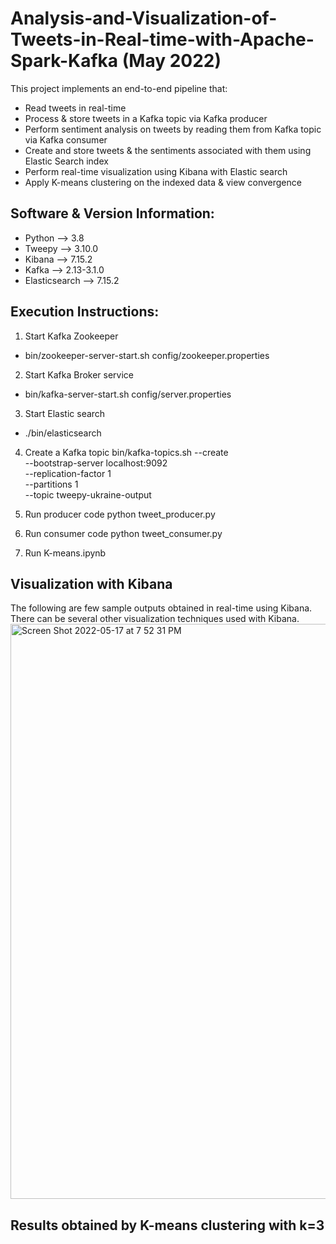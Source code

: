 # Analysis-and-Visualization-of-Tweets-in-Real-time-with-Apache-Spark-Kafka  (May 2022)

This project implements an end-to-end pipeline that:
- Read tweets in real-time
- Process & store tweets in a Kafka topic via Kafka producer
- Perform sentiment analysis on tweets by reading them from Kafka topic via Kafka consumer
- Create and store tweets & the sentiments associated with them using Elastic Search index
- Perform real-time visualization using Kibana with Elastic search
- Apply K-means clustering on the indexed data & view convergence

## Software & Version Information:
- Python --> 3.8
- Tweepy --> 3.10.0
- Kibana --> 7.15.2
- Kafka --> 2.13-3.1.0
- Elasticsearch --> 7.15.2

## Execution Instructions:
1. Start Kafka Zookeeper
- bin/zookeeper-server-start.sh config/zookeeper.properties

2. Start Kafka Broker service
- bin/kafka-server-start.sh config/server.properties

3. Start Elastic search
- ./bin/elasticsearch

4. Create a Kafka topic
bin/kafka-topics.sh --create \
    --bootstrap-server localhost:9092 \
    --replication-factor 1 \
    --partitions 1 \
    --topic tweepy-ukraine-output

5. Run producer code
python tweet_producer.py

6. Run consumer code
python tweet_consumer.py

7. Run K-means.ipynb

## Visualization with Kibana
The following are few sample outputs obtained in real-time using Kibana. There can be several other visualization techniques used with Kibana.
<img width="920" alt="Screen Shot 2022-05-17 at 7 52 31 PM" src="https://user-images.githubusercontent.com/28973352/168935230-47e7b2a9-3387-4a49-879b-c8db42ed9f59.png">

## Results obtained by K-means clustering with k=3
